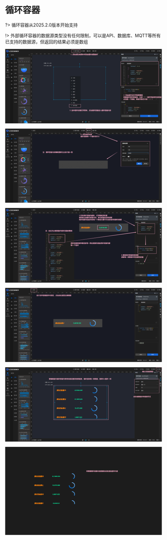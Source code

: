 # 循环容器

?> 循环容器从2025.2.0版本开始支持

!> 外部循环容器的数据源类型没有任何限制，可以是API、数据库、MQTT等所有已支持的数据源，但返回的结果必须是数组

![添加循环容器.png](添加循环容器.png)

![编辑循环容器尺寸.png](编辑循环容器尺寸.png)

![设置循环容器组件数据.png](设置循环容器组件数据.png)

![返回主编辑器.png](返回主编辑器.png)

![设置循环容器样式.png](设置循环容器样式.png)

![预览效果.png](预览效果.png)